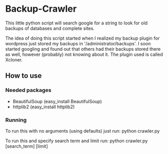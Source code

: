 # Backup-Crawler
This little python script will search google for a string to look for old backups of databases and complete sites.

The idea of doing this script started when I realized my backup plugin for wordpress just stored my backups in '/administrator/backups'. I soon started googling and found out that others had their backups stored there as well, however (probably) not knowing about it. The plugin used is called Xcloner.


## How to use

### Needed packages 
* BeautifulSoup (easy_install BeautifulSoup)
* httplib2 (easy_install httplib2)

### Running
To run this with no arguments (using defaults) just run:
python crawler.py 

To run this and specify search term and limit run:
python crawler.py [search_term] [limit]